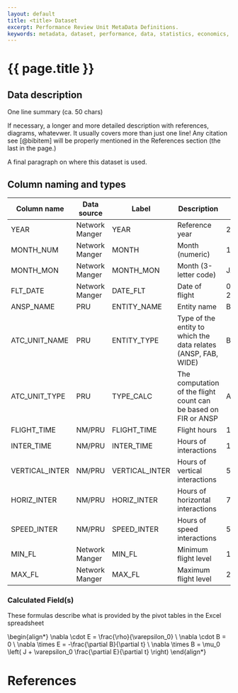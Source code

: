 ```yaml
---
layout: default
title: <title> Dataset
excerpt: Performance Review Unit MetaData Definitions.
keywords: metadata, dataset, performance, data, statistics, economics, air transport, flights, europe, cost efficiency
---
```

# {{ page.title }}

## Data description

One line summary (ca. 50 chars)

If necessary, a longer and more detailed description with references, diagrams, whatevwer.
It usually covers more than just one line!
Any citation see [@bibitem] will be properly mentioned in the References section (the last in the page.)

A final paragraph on where this dataset is used.

## Column naming and types

| Column name    | Data source    | Label          |  Description                                                    | Example      |
|----------------|----------------|----------------|-----------------------------------------------------------------|--------------|
| YEAR           | Network Manger | YEAR           | Reference year                                                  | 2014         |
| MONTH_NUM      | Network Manger | MONTH          | Month (numeric)                                                 | 1            |
| MONTH_MON      | Network Manger | MONTH_MON      | Month (3-letter code)                                           | JAN          |
| FLT_DATE       | Network Manger | DATE_FLT       | Date of flight                                                  | 05-Jan-2014  |
| ANSP_NAME      | PRU            | ENTITY_NAME    | Entity name                                                     | Belgocontrol |
| ATC_UNIT_NAME  | PRU            | ENTITY_TYPE    | Type of the entity to which the data relates (ANSP, FAB, WIDE)  | Brussels     |
| ATC_UNIT_TYPE  | PRU            | TYPE_CALC      | The computation of the flight count can be based on FIR or ANSP | ACC          |
| FLIGHT_TIME    | NM/PRU         | FLIGHT_TIME    | Flight hours                                                    | 1491.23      |
| INTER_TIME     | NM/PRU         | INTER_TIME     | Hours of interactions                                           | 131          |
| VERTICAL_INTER | NM/PRU         | VERTICAL_INTER | Hours of vertical interactions                                  | 51           |
| HORIZ_INTER    | NM/PRU         | HORIZ_INTER    | Hours of horizontal interactions                                | 73           |
| SPEED_INTER    | NM/PRU         | SPEED_INTER    | Hours of speed interactions                                     | 55           |
| MIN_FL         | Network Manger | MIN_FL         | Minimum flight level                                            | 100          |
| MAX_FL         | Network Manger | MAX_FL         | Maximum flight level                                            | 250          |


### Calculated Field(s)

These formulas describe what is provided by the pivot tables in the Excel spreadsheet

\begin{align*}
\nabla \cdot E = \frac{\rho}{\varepsilon_0} \\
\nabla \cdot B = 0 \\
\nabla \times E = -\frac{\partial B}{\partial t} \\
\nabla \times B = \mu_0 \left( J + \varepsilon_0 \frac{\partial E}{\partial t} \right)
\end{align*}

# References